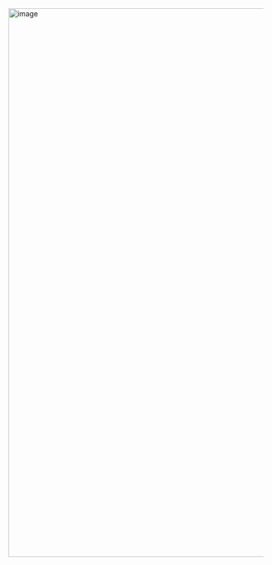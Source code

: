 <img width="1083" alt="image" src="https://github.com/user-attachments/assets/f13e04cc-36b9-456c-9d5a-ed82852e5793" />
